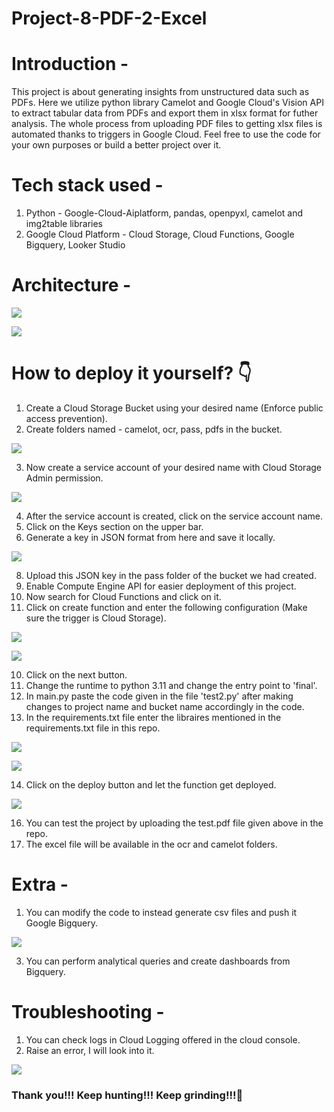 # Project-8-PDF-2-Excel

# Introduction - 
This project is about generating insights from unstructured data such as PDFs. Here we utilize python library Camelot and Google Cloud's Vision API to extract tabular data from PDFs and export them in xlsx format for futher analysis. The whole process from uploading PDF files to getting xlsx files is automated thanks to triggers in Google Cloud. Feel free to use the code for your own purposes or build a better project over it.

# Tech stack used -
1. Python - Google-Cloud-Aiplatform, pandas, openpyxl, camelot and img2table libraries
2. Google Cloud Platform - Cloud Storage, Cloud Functions, Google Bigquery, Looker Studio

# Architecture - 

![](Images/architecture-1.png)

![](Images/architecture-1.png)

# How to deploy it yourself? 👇
1. Create a Cloud Storage Bucket using your desired name (Enforce public access prevention).
2. Create folders named - camelot, ocr, pass, pdfs in the bucket.

![](Images/folders.png)

3. Now create a service account of your desired name with Cloud Storage Admin permission.

![](Images/permission.png)

4. After the service account is created, click on the service account name.
5. Click on the Keys section on the upper bar.
6. Generate a key in JSON format from here and save it locally.

![](Images/key.png)

8. Upload this JSON key in the pass folder of the bucket we had created.
9. Enable Compute Engine API for easier deployment of this project.
10. Now search for Cloud Functions and click on it.
11. Click on create function and enter the following configuration (Make sure the trigger is Cloud Storage).

![](Images/setting-1.png)

![](Images/setting-2.png)

10. Click on the next button.
11. Change the runtime to python 3.11 and change the entry point to 'final'.
12. In main.py paste the code given in the file 'test2.py' after making changes to project name and bucket name accordingly in the code.
13. In the requirements.txt file enter the libraires mentioned in the requirements.txt file in this repo.

![](Images/function-1.png)

![](Images/function-2.png)

14. Click on the deploy button and let the function get deployed.

![](Images/deployed.png)

16. You can test the project by uploading the test.pdf file given above in the repo.
17. The excel file will be available in the ocr and camelot folders.

# Extra - 
1. You can modify the code to instead generate csv files and push it Google Bigquery.

![](Images/dash.png)

3. You can perform analytical queries and create dashboards from Bigquery.

# Troubleshooting - 
1. You can check logs in Cloud Logging offered in the cloud console.
2. Raise an error, I will look into it.

![](Images/limitations.png)

### Thank you!!! Keep hunting!!! Keep grinding!!!🍻
